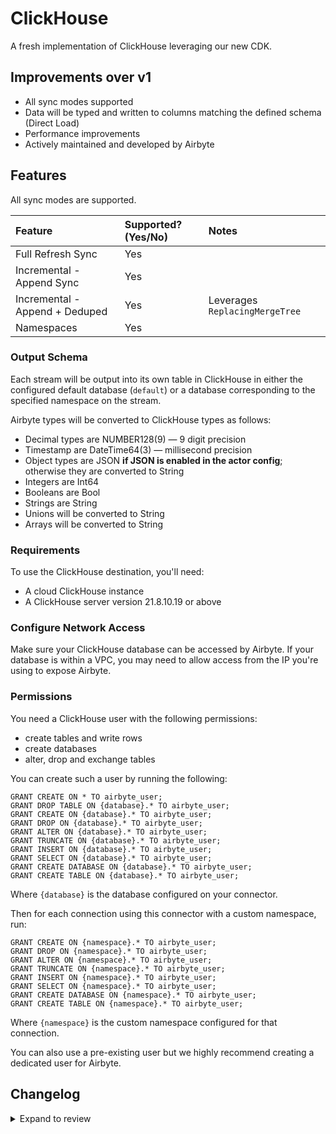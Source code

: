 # ClickHouse

A fresh implementation of ClickHouse leveraging our new CDK. 

## Improvements over v1
* All sync modes supported
* Data will be typed and written to columns matching the defined schema (Direct Load)
* Performance improvements
* Actively maintained and developed by Airbyte

## Features

All sync modes are supported.

| Feature                        | Supported?\(Yes/No\) | Notes                          |
| :----------------------------- |:---------------------|:-------------------------------|
| Full Refresh Sync              | Yes                  |                                |
| Incremental - Append Sync      | Yes                  |                                |
| Incremental - Append + Deduped | Yes                  | Leverages `ReplacingMergeTree` |
| Namespaces                     | Yes                  |                                |

### Output Schema

Each stream will be output into its own table in ClickHouse in either the configured default database (`default`) or a database corresponding to the specified namespace on the stream.

Airbyte types will be converted to ClickHouse types as follows:

- Decimal types are NUMBER128(9) — 9 digit precision
- Timestamp are DateTime64(3) — millisecond precision
- Object types are JSON **if JSON is enabled in the actor config**; otherwise they are converted to String
- Integers are Int64
- Booleans are Bool
- Strings are String
- Unions will be converted to String
- Arrays will be converted to String

### Requirements

To use the ClickHouse destination, you'll need:

- A cloud ClickHouse instance
- A ClickHouse server version 21.8.10.19 or above

### Configure Network Access

Make sure your ClickHouse database can be accessed by Airbyte. If your database is within a VPC, you may need to allow access from the IP you're using to expose Airbyte.

### **Permissions**

You need a ClickHouse user with the following permissions:

- create tables and write rows
- create databases
- alter, drop and exchange tables

You can create such a user by running the following:

```
GRANT CREATE ON * TO airbyte_user;
GRANT DROP TABLE ON {database}.* TO airbyte_user;
GRANT CREATE ON {database}.* TO airbyte_user;
GRANT DROP ON {database}.* TO airbyte_user;
GRANT ALTER ON {database}.* TO airbyte_user;
GRANT TRUNCATE ON {database}.* TO airbyte_user;
GRANT INSERT ON {database}.* TO airbyte_user;
GRANT SELECT ON {database}.* TO airbyte_user;
GRANT CREATE DATABASE ON {database}.* TO airbyte_user;
GRANT CREATE TABLE ON {database}.* TO airbyte_user;
```

Where `{database}` is the database configured on your connector.

Then for each connection using this connector with a custom namespace, run:

```
GRANT CREATE ON {namespace}.* TO airbyte_user;
GRANT DROP ON {namespace}.* TO airbyte_user;
GRANT ALTER ON {namespace}.* TO airbyte_user;
GRANT TRUNCATE ON {namespace}.* TO airbyte_user;
GRANT INSERT ON {namespace}.* TO airbyte_user;
GRANT SELECT ON {namespace}.* TO airbyte_user;
GRANT CREATE DATABASE ON {namespace}.* TO airbyte_user;
GRANT CREATE TABLE ON {namespace}.* TO airbyte_user;
```

Where `{namespace}` is the custom namespace configured for that connection.


You can also use a pre-existing user but we highly recommend creating a dedicated user for Airbyte.

## Changelog

<details>
  <summary>Expand to review</summary>

| Version | Date       | Pull Request                                               | Subject                                                                        |
|:--------|:-----------|:-----------------------------------------------------------|:-------------------------------------------------------------------------------|
| 2.0.13  | 2025-08-20 | [\#65125](https://github.com/airbytehq/airbyte/pull/65125) | Update docs permissioning advice.                                              |
| 2.0.12  | 2025-08-20 | [\#65120](https://github.com/airbytehq/airbyte/pull/65120) | Check should properly surface protocol related config errors.                  |
| 2.0.11  | 2025-07-23 | [\#65117](https://github.com/airbytehq/airbyte/pull/65117) | Fix a bug related to the column duplicates name.                               |
| 2.0.10  | 2025-07-23 | [\#64104](https://github.com/airbytehq/airbyte/pull/64104) | Add an option to configure the batch size (both bytes and number of records).  |
| 2.0.9   | 2025-07-23 | [\#63738](https://github.com/airbytehq/airbyte/pull/63738) | Set clickhouse as an airbyte connector.                                        |
| 2.0.8   | 2025-07-23 | [\#63760](https://github.com/airbytehq/airbyte/pull/63760) | Throw an error if an invalid target table exist before the first sync.         |
| 2.0.7   | 2025-07-23 | [\#63751](https://github.com/airbytehq/airbyte/pull/63751) | Only copy intersection columns when there is a dedup change.                   |
| 2.0.6   | 2025-07-22 | [\#63724](https://github.com/airbytehq/airbyte/pull/63724) | Apply clickhouse column name transformation for columns.                       |
| 2.0.5   | 2025-07-22 | [\#63721](https://github.com/airbytehq/airbyte/pull/63721) | Fix schema change with PKs.                                                    |
| 2.0.4   | 2025-07-21 | [\#62948](https://github.com/airbytehq/airbyte/pull/62948) | SSH support BETA.                                                              |
| 2.0.3   | 2025-07-11 | [\#62946](https://github.com/airbytehq/airbyte/pull/62946) | Publish metadata changes.                                                      |
| 2.0.2   | 2025-07-10 | [\#62928](https://github.com/airbytehq/airbyte/pull/62928) | Makes json optional in spec to work around UI issue.                           |
| 2.0.1   | 2025-07-10 | [\#62906](https://github.com/airbytehq/airbyte/pull/62906) | Adds bespoke validation for legacy hostnames that contain a protocol.          |
| 2.0.0   | 2025-07-10 | [\#62887](https://github.com/airbytehq/airbyte/pull/62887) | Cut 2.0.0 release. Replace existing connector.                                 |
| 0.1.11  | 2025-07-09 | [\#62883](https://github.com/airbytehq/airbyte/pull/62883) | Only set JSON properties on client if enabled to support older CH deployments. |
| 0.1.10  | 2025-07-08 | [\#62861](https://github.com/airbytehq/airbyte/pull/62861) | Set user agent header for internal CH telemetry.                               |
| 0.1.9   | 2025-07-03 | [\#62509](https://github.com/airbytehq/airbyte/pull/62509) | Simplify union stringification behavior.                                       |
| 0.1.8   | 2025-06-30 | [\#62100](https://github.com/airbytehq/airbyte/pull/62100) | Add JSON support.                                                              |
| 0.1.7   | 2025-06-24 | [\#62047](https://github.com/airbytehq/airbyte/pull/62047) | Remove the use of the internal namespace.                                      |
| 0.1.6   | 2025-06-24 | [\#62047](https://github.com/airbytehq/airbyte/pull/62047) | Hide protocol option when running on cloud.                                    |
| 0.1.5   | 2025-06-24 | [\#62043](https://github.com/airbytehq/airbyte/pull/62043) | Expose database protocol config option.                                        |
| 0.1.4   | 2025-06-24 | [\#62040](https://github.com/airbytehq/airbyte/pull/62040) | Checker inserts into configured DB.                                            |
| 0.1.3   | 2025-06-24 | [\#62038](https://github.com/airbytehq/airbyte/pull/62038) | Allow the client to connect to the resolved DB.                                |
| 0.1.2   | 2025-06-23 | [\#62028](https://github.com/airbytehq/airbyte/pull/62028) | Enable the registry in OSS and cloud.                                          |
| 0.1.1   | 2025-06-23 | [\#62022](https://github.com/airbytehq/airbyte/pull/62022) | Publish first beta version and pin the CDK version.                            |
| 0.1.0   | 2025-06-23 | [\#62024](https://github.com/airbytehq/airbyte/pull/62024) | Release first beta version.                                                    |
</details>
